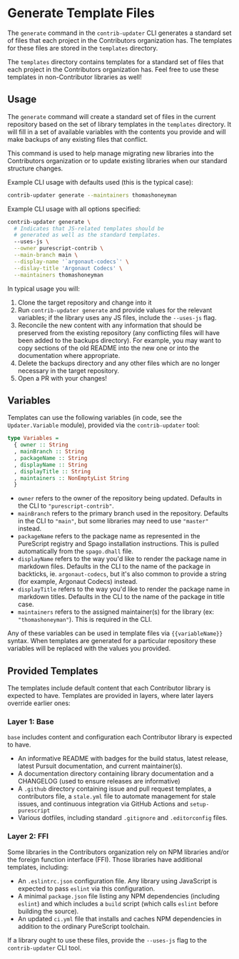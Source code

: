# Generate Template Files

The `generate` command in the `contrib-updater` CLI generates a standard set of files that each project in the Contributors organization has. The templates for these files are stored in the `templates` directory.

The `templates` directory contains templates for a standard set of files that each project in the Contributors organization has. Feel free to use these templates in non-Contributor libraries as well!

## Usage

The `generate` command will create a standard set of files in the current repository based on the set of library templates in the `templates` directory. It will fill in a set of available variables with the contents you provide and will make backups of any existing files that conflict.

This command is used to help manage migrating new libraries into the Contributors organization or to update existing libraries when our standard structure changes.

Example CLI usage with defaults used (this is the typical case):

```sh
contrib-updater generate --maintainers thomashoneyman
```

Example CLI usage with all options specified:

```sh
contrib-updater generate \
  # Indicates that JS-related templates should be
  # generated as well as the standard templates.
  --uses-js \
  --owner purescript-contrib \
  --main-branch main \
  --display-name '`argonaut-codecs`' \
  --dislay-title 'Argonaut Codecs' \
  --maintainers thomashoneyman
```

In typical usage you will:

1. Clone the target repository and change into it
2. Run `contrib-updater generate` and provide values for the relevant variables; if the library uses any JS files, include the `--uses-js` flag.
3. Reconcile the new content with any information that should be preserved from the existing repository (any conflicting files will have been added to the backups directory). For example, you may want to copy sections of the old README into the new one or into the documentation where appropriate.
4. Delete the backups directory and any other files which are no longer necessary in the target repository.
5. Open a PR with your changes!

## Variables

Templates can use the following variables (in code, see the `Updater.Variable` module), provided via the `contrib-updater` tool:

```purs
type Variables =
  { owner :: String
  , mainBranch :: String
  , packageName :: String
  , displayName :: String
  , displayTitle :: String
  , maintainers :: NonEmptyList String
  }
```

- `owner` refers to the owner of the repository being updated. Defaults in the CLI to `"purescript-contrib"`.
- `mainBranch` refers to the primary branch used in the repository. Defaults in the CLI to `"main"`, but some libraries may need to use `"master"` instead.
- `packageName` refers to the package name as represented in the PureScript registry and Spago installation instructions. This is pulled automatically from the `spago.dhall` file.
- `displayName` refers to the way you'd like to render the package name in markdown files. Defaults in the CLI to the name of the package in backticks, ie. `argonaut-codecs`, but it's also common to provide a string (for example, Argonaut Codecs) instead.
- `displayTitle` refers to the way you'd like to render the package name in markdown titles. Defaults in the CLI to the name of the package in title case.
- `maintainers` refers to the assigned maintainer(s) for the library (ex: `"thomashoneyman"`). This is required in the CLI.

Any of these variables can be used in template files via `{{variableName}}` syntax. When templates are generated for a particular repository these variables will be replaced with the values you provided.

## Provided Templates

The templates include default content that each Contributor library is expected to have. Templates are provided in layers, where later layers override earlier ones:

### Layer 1: Base

`base` includes content and configuration each Contributor library is expected to have.

- An informative README with badges for the build status, latest release, latest Pursuit documentation, and current maintainer(s).
- A documentation directory containing library documentation and a CHANGELOG (used to ensure releases are informative)
- A `.github` directory containing issue and pull request templates, a contributors file, a `stale.yml` file to automate management for stale issues, and continuous integration via GitHub Actions and `setup-purescript`
- Various dotfiles, including standard `.gitignore` and `.editorconfig` files.

### Layer 2: FFI

Some libraries in the Contributors organization rely on NPM libraries and/or the foreign function interface (FFI). Those libraries have additional templates, including:

- An `.eslintrc.json` configuration file. Any library using JavaScript is expected to pass `eslint` via this configuration.
- A minimal `package.json` file listing any NPM dependencies (including `eslint`) and which includes a `build` script (which calls `eslint` before building the source).
- An updated `ci.yml` file that installs and caches NPM dependencies in addition to the ordinary PureScript toolchain.

If a library ought to use these files, provide the `--uses-js` flag to the `contrib-updater` CLI tool.
